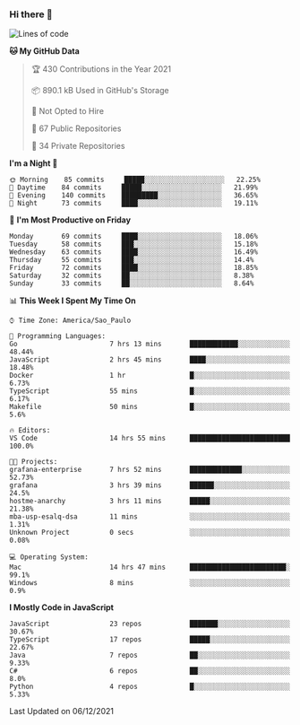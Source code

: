 ### Hi there 👋

<!--
**guicaulada/guicaulada** is a ✨ _special_ ✨ repository because its `README.md` (this file) appears on your GitHub profile.

Here are some ideas to get you started:

- 🔭 I’m currently working on ...
- 🌱 I’m currently learning ...
- 👯 I’m looking to collaborate on ...
- 🤔 I’m looking for help with ...
- 💬 Ask me about ...
- 📫 How to reach me: ...
- 😄 Pronouns: ...
- ⚡ Fun fact: ...
-->

<!--START_SECTION:waka-->
![Lines of code](https://img.shields.io/badge/From%20Hello%20World%20I%27ve%20Written-3.3%20million%20lines%20of%20code-blue)

**🐱 My GitHub Data** 

> 🏆 430 Contributions in the Year 2021
 > 
> 📦 890.1 kB Used in GitHub's Storage 
 > 
> 🚫 Not Opted to Hire
 > 
> 📜 67 Public Repositories 
 > 
> 🔑 34 Private Repositories  
 > 
**I'm a Night 🦉** 

```text
🌞 Morning    85 commits     █████░░░░░░░░░░░░░░░░░░░░   22.25% 
🌆 Daytime    84 commits     █████░░░░░░░░░░░░░░░░░░░░   21.99% 
🌃 Evening    140 commits    █████████░░░░░░░░░░░░░░░░   36.65% 
🌙 Night      73 commits     ████░░░░░░░░░░░░░░░░░░░░░   19.11%

```
📅 **I'm Most Productive on Friday** 

```text
Monday       69 commits     ████░░░░░░░░░░░░░░░░░░░░░   18.06% 
Tuesday      58 commits     ███░░░░░░░░░░░░░░░░░░░░░░   15.18% 
Wednesday    63 commits     ████░░░░░░░░░░░░░░░░░░░░░   16.49% 
Thursday     55 commits     ███░░░░░░░░░░░░░░░░░░░░░░   14.4% 
Friday       72 commits     ████░░░░░░░░░░░░░░░░░░░░░   18.85% 
Saturday     32 commits     ██░░░░░░░░░░░░░░░░░░░░░░░   8.38% 
Sunday       33 commits     ██░░░░░░░░░░░░░░░░░░░░░░░   8.64%

```


📊 **This Week I Spent My Time On** 

```text
⌚︎ Time Zone: America/Sao_Paulo

💬 Programming Languages: 
Go                       7 hrs 13 mins       ████████████░░░░░░░░░░░░░   48.44% 
JavaScript               2 hrs 45 mins       ████░░░░░░░░░░░░░░░░░░░░░   18.48% 
Docker                   1 hr                █░░░░░░░░░░░░░░░░░░░░░░░░   6.73% 
TypeScript               55 mins             █░░░░░░░░░░░░░░░░░░░░░░░░   6.17% 
Makefile                 50 mins             █░░░░░░░░░░░░░░░░░░░░░░░░   5.6%

🔥 Editors: 
VS Code                  14 hrs 55 mins      █████████████████████████   100.0%

🐱‍💻 Projects: 
grafana-enterprise       7 hrs 52 mins       █████████████░░░░░░░░░░░░   52.73% 
grafana                  3 hrs 39 mins       ██████░░░░░░░░░░░░░░░░░░░   24.5% 
hostme-anarchy           3 hrs 11 mins       █████░░░░░░░░░░░░░░░░░░░░   21.38% 
mba-usp-esalq-dsa        11 mins             ░░░░░░░░░░░░░░░░░░░░░░░░░   1.31% 
Unknown Project          0 secs              ░░░░░░░░░░░░░░░░░░░░░░░░░   0.08%

💻 Operating System: 
Mac                      14 hrs 47 mins      ████████████████████████░   99.1% 
Windows                  8 mins              ░░░░░░░░░░░░░░░░░░░░░░░░░   0.9%

```

**I Mostly Code in JavaScript** 

```text
JavaScript               23 repos            ███████░░░░░░░░░░░░░░░░░░   30.67% 
TypeScript               17 repos            █████░░░░░░░░░░░░░░░░░░░░   22.67% 
Java                     7 repos             ██░░░░░░░░░░░░░░░░░░░░░░░   9.33% 
C#                       6 repos             ██░░░░░░░░░░░░░░░░░░░░░░░   8.0% 
Python                   4 repos             █░░░░░░░░░░░░░░░░░░░░░░░░   5.33%

```



 Last Updated on 06/12/2021
<!--END_SECTION:waka-->
